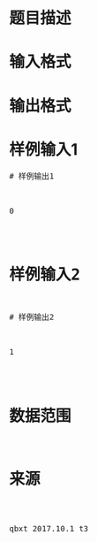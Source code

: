 

# 题目描述



# 输入格式



# 输出格式



# 样例输入1


<pre>
# 样例输出1


<pre>0</pre>

# 样例输入2


<pre>
# 样例输出2


<pre>1</pre>

# 数据范围



# 来源


<p>
qbxt 2017.10.1 t3 
</p>

